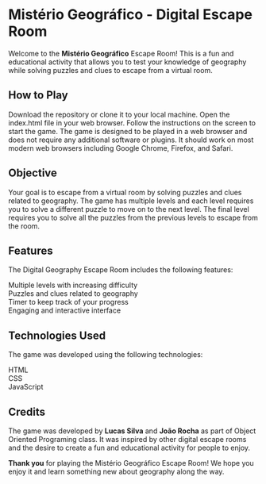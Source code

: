 # Mistério Geográfico - Digital Escape Room

Welcome to the **Mistério Geográfico** Escape Room! This is a fun and educational activity that allows you to test your knowledge of geography while solving puzzles and clues to escape from a virtual room.

## How to Play

Download the repository or clone it to your local machine.
Open the index.html file in your web browser.
Follow the instructions on the screen to start the game.
The game is designed to be played in a web browser and does not require any additional software or plugins. It should work on most modern web browsers including Google Chrome, Firefox, and Safari.

## Objective

Your goal is to escape from a virtual room by solving puzzles and clues related to geography. The game has multiple levels and each level requires you to solve a different puzzle to move on to the next level. The final level requires you to solve all the puzzles from the previous levels to escape from the room.

## Features

The Digital Geography Escape Room includes the following features:

Multiple levels with increasing difficulty  
Puzzles and clues related to geography  
Timer to keep track of your progress  
Engaging and interactive interface  

## Technologies Used

The game was developed using the following technologies:

HTML  
CSS  
JavaScript  

## Credits

The game was developed by **Lucas Silva** and **João Rocha** as part of Object Oriented Programing class. It was inspired by other digital escape rooms and the desire to create a fun and educational activity for people to enjoy.

**Thank you** for playing the Mistério Geográfico Escape Room! We hope you enjoy it and learn something new about geography along the way.

